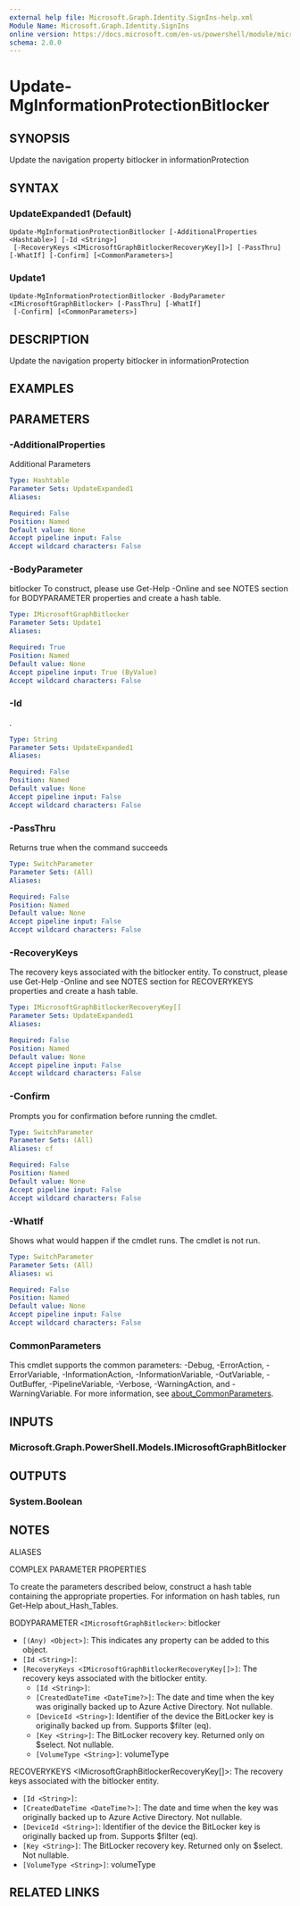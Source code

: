 ```yaml
---
external help file: Microsoft.Graph.Identity.SignIns-help.xml
Module Name: Microsoft.Graph.Identity.SignIns
online version: https://docs.microsoft.com/en-us/powershell/module/microsoft.graph.identity.signins/update-mginformationprotectionbitlocker
schema: 2.0.0
---
```


# Update-MgInformationProtectionBitlocker

## SYNOPSIS
Update the navigation property bitlocker in informationProtection

## SYNTAX

### UpdateExpanded1 (Default)
```
Update-MgInformationProtectionBitlocker [-AdditionalProperties <Hashtable>] [-Id <String>]
 [-RecoveryKeys <IMicrosoftGraphBitlockerRecoveryKey[]>] [-PassThru] [-WhatIf] [-Confirm] [<CommonParameters>]
```

### Update1
```
Update-MgInformationProtectionBitlocker -BodyParameter <IMicrosoftGraphBitlocker> [-PassThru] [-WhatIf]
 [-Confirm] [<CommonParameters>]
```

## DESCRIPTION
Update the navigation property bitlocker in informationProtection

## EXAMPLES

## PARAMETERS

### -AdditionalProperties
Additional Parameters

```yaml
Type: Hashtable
Parameter Sets: UpdateExpanded1
Aliases:

Required: False
Position: Named
Default value: None
Accept pipeline input: False
Accept wildcard characters: False
```

### -BodyParameter
bitlocker
To construct, please use Get-Help -Online and see NOTES section for BODYPARAMETER properties and create a hash table.

```yaml
Type: IMicrosoftGraphBitlocker
Parameter Sets: Update1
Aliases:

Required: True
Position: Named
Default value: None
Accept pipeline input: True (ByValue)
Accept wildcard characters: False
```

### -Id
.

```yaml
Type: String
Parameter Sets: UpdateExpanded1
Aliases:

Required: False
Position: Named
Default value: None
Accept pipeline input: False
Accept wildcard characters: False
```

### -PassThru
Returns true when the command succeeds

```yaml
Type: SwitchParameter
Parameter Sets: (All)
Aliases:

Required: False
Position: Named
Default value: None
Accept pipeline input: False
Accept wildcard characters: False
```

### -RecoveryKeys
The recovery keys associated with the bitlocker entity.
To construct, please use Get-Help -Online and see NOTES section for RECOVERYKEYS properties and create a hash table.

```yaml
Type: IMicrosoftGraphBitlockerRecoveryKey[]
Parameter Sets: UpdateExpanded1
Aliases:

Required: False
Position: Named
Default value: None
Accept pipeline input: False
Accept wildcard characters: False
```

### -Confirm
Prompts you for confirmation before running the cmdlet.

```yaml
Type: SwitchParameter
Parameter Sets: (All)
Aliases: cf

Required: False
Position: Named
Default value: None
Accept pipeline input: False
Accept wildcard characters: False
```

### -WhatIf
Shows what would happen if the cmdlet runs.
The cmdlet is not run.

```yaml
Type: SwitchParameter
Parameter Sets: (All)
Aliases: wi

Required: False
Position: Named
Default value: None
Accept pipeline input: False
Accept wildcard characters: False
```

### CommonParameters
This cmdlet supports the common parameters: -Debug, -ErrorAction, -ErrorVariable, -InformationAction, -InformationVariable, -OutVariable, -OutBuffer, -PipelineVariable, -Verbose, -WarningAction, and -WarningVariable. For more information, see [about_CommonParameters](http://go.microsoft.com/fwlink/?LinkID=113216).

## INPUTS

### Microsoft.Graph.PowerShell.Models.IMicrosoftGraphBitlocker
## OUTPUTS

### System.Boolean
## NOTES

ALIASES

COMPLEX PARAMETER PROPERTIES

To create the parameters described below, construct a hash table containing the appropriate properties. For information on hash tables, run Get-Help about_Hash_Tables.


BODYPARAMETER `<IMicrosoftGraphBitlocker>`: bitlocker
  - `[(Any) <Object>]`: This indicates any property can be added to this object.
  - `[Id <String>]`: 
  - `[RecoveryKeys <IMicrosoftGraphBitlockerRecoveryKey[]>]`: The recovery keys associated with the bitlocker entity.
    - `[Id <String>]`: 
    - `[CreatedDateTime <DateTime?>]`: The date and time when the key was originally backed up to Azure Active Directory. Not nullable.
    - `[DeviceId <String>]`: Identifier of the device the BitLocker key is originally backed up from. Supports $filter (eq).
    - `[Key <String>]`: The BitLocker recovery key. Returned only on $select. Not nullable.
    - `[VolumeType <String>]`: volumeType

RECOVERYKEYS <IMicrosoftGraphBitlockerRecoveryKey\[]>: The recovery keys associated with the bitlocker entity.
  - `[Id <String>]`: 
  - `[CreatedDateTime <DateTime?>]`: The date and time when the key was originally backed up to Azure Active Directory. Not nullable.
  - `[DeviceId <String>]`: Identifier of the device the BitLocker key is originally backed up from. Supports $filter (eq).
  - `[Key <String>]`: The BitLocker recovery key. Returned only on $select. Not nullable.
  - `[VolumeType <String>]`: volumeType

## RELATED LINKS
